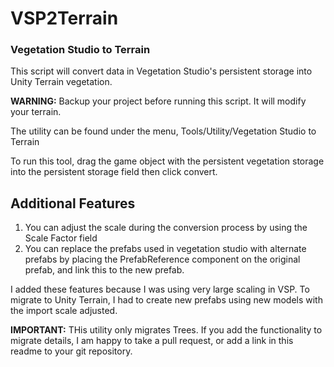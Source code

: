 # VSP2Terrain
### Vegetation Studio to Terrain

This script will convert data in Vegetation Studio's persistent storage into Unity Terrain vegetation.


**WARNING:** Backup your project before running this script. It will modify your terrain.



The utility can be found under the menu, Tools/Utility/Vegetation Studio to Terrain

To run this tool, drag the game object with the persistent vegetation storage into the persistent storage field then click convert.


## Additional Features
1. You can adjust the scale during the conversion process by using the Scale Factor field
2. You can replace the prefabs used in vegetation studio with alternate prefabs by placing the PrefabReference component on the original prefab, and link this to the new prefab.

I added these features because I was using very large scaling in VSP.  To migrate to Unity Terrain, I had to create new prefabs using new models with the import scale adjusted.


**IMPORTANT:** THis utility only migrates Trees.  If you add the functionality to migrate details, I am happy to take a pull request, or add a link in this readme to your git repository.

